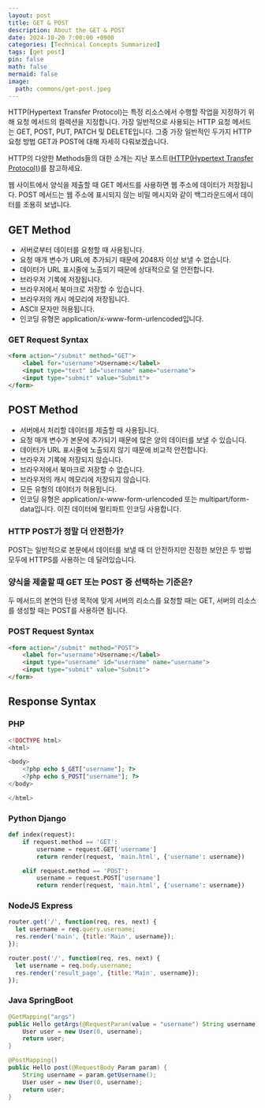 ```yaml
---
layout: post
title: GET & POST
description: About the GET & POST
date: 2024-10-20 7:00:00 +0900
categories: [Technical Concepts Summarized]
tags: [get post]
pin: false
math: false
mermaid: false
image:
  path: commons/get-post.jpeg
---
```

<!-- categories: [Technical Concepts Summarized, Technical Labs, Technical Terms, Useful Apps To Help With Technology] -->

HTTP(Hypertext Transfer Protocol)는 특정 리소스에서 수행할 작업을 지정하기 위해 요청 메서드의 컬렉션을 지정합니다. 가장 일반적으로 사용되는 HTTP 요청 메서드는 GET, POST, PUT, PATCH 및 DELETE입니다. 그중 가장 일반적인 두가지 HTTP 요청 방법 GET과 POST에 대해 자세히 다뤄보겠습니다.

HTTP의 다양한 Methods들의 대한 소개는 지난 포스트([HTTP(Hypertext Transfer Protocol)](/posts/http/))를 참고하세요.

웹 사이트에서 양식을 제출할 때 GET 메서드를 사용하면 웹 주소에 데이터가 저장됩니다. POST 메서드는 웹 주소에 표시되지 않는 비밀 메시지와 같이 백그라운드에서 데이터를 조용히 보냅니다.

## GET Method
- 서버로부터 데이터를 요청할 때 사용됩니다.
- 요청 매개 변수가 URL에 추가되기 때문에 2048자 이상 보낼 수 없습니다.
- 데이터가 URL 표시줄에 노출되기 때문에 상대적으로 덜 안전합니다.
- 브라우저 기록에 저장됩니다.	
- 브라우저에서 북마크로 저장할 수 있습니다.	
- 브라우저의 캐시 메모리에 저장됩니다.	
- ASCII 문자만 허용됩니다.	
- 인코딩 유형은 application/x-www-form-urlencoded입니다.	

### GET Request Syntax
```html
<form action="/submit" method="GET">
    <label for="username">Username:</label>
    <input type="text" id="username" name="username">
    <input type="submit" value="Submit">
</form>
```

## POST Method
- 서버에서 처리할 데이터를 제출할 때 사용됩니다.
- 요청 매개 변수가 본문에 추가되기 때문에 많은 양의 데이터를 보낼 수 있습니다.
- 데이터가 URL 표시줄에 노출되지 않기 때문에 비교적 안전합니다.
- 브라우저 기록에 저장되지 않습니다.
- 브라우저에서 북마크로 저장할 수 없습니다.
- 브라우저의 캐시 메모리에 저장되지 않습니다.
- 모든 유형의 데이터가 허용됩니다.
- 인코딩 유형은 application/x-www-form-urlencoded 또는 multipart/form-data입니다. 이진 데이터에 멀티파트 인코딩 사용합니다.

### HTTP POST가 정말 더 안전한가?
POST는 일반적으로 본문에서 데이터를 보낼 때 더 안전하지만 진정한 보안은 두 방법 모두에 HTTPS를 사용하는 데 달려있습니다.

### 양식을 제출할 때 GET 또는 POST 중 선택하는 기준은?
두 메서드의 본연의 탄생 목적에 맞게 서버의 리소스를 요청할 때는 GET, 서버의 리소스를 생성할 때는 POST를 사용하면 됩니다.


### POST Request Syntax
```html
<form action="/submit" method="POST">
    <label for="username">Username:</label>
    <input type="username" id="username" name="username">
    <input type="submit" value="Submit">
</form>
```

## Response Syntax
### PHP
```php
<!DOCTYPE html>
<html>

<body>
    <?php echo $_GET["username"]; ?>
    <?php echo $_POST["username"]; ?>
</body>

</html>
```

### Python Django
```python
def index(request):
    if request.method == 'GET':
        username = request.GET['username']
        return render(request, 'main.html', {'username': username})

    elif request.method == 'POST':
        username = request.POST['username']
        return render(request, 'main.html', {'username': username})
```

### NodeJS Express
```js
router.get('/', function(req, res, next) {
  let username = req.query.username;
  res.render('main', {title:'Main', username});
});

router.post('/', function(req, res, next) {
  let username = req.body.username;
  res.render('result_page', {title:'Main', username});
});
```

### Java SpringBoot
```java
@GetMapping("args")
public Hello getArgs(@RequestParam(value = "username") String username) {
    User user = new User(0, username);
    return user;
}

@PostMapping()
public Hello post(@RequestBody Param param) {
    String username = param.getUsername();
    User user = new User(0, username);
    return user;
}
```
